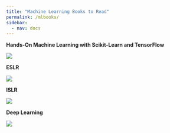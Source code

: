 ```yaml
---
title: "Machine Learning Books to Read"
permalink: /mlbooks/
sidebar:
  - nav: docs
---
```


**Hands-On Machine Learning with Scikit-Learn and TensorFlow**

![](https://encrypted-tbn1.gstatic.com/images?q=tbn:ANd9GcRHVZsHf7ZPHPZ51B8dblEMlNvq3fWCz9RdVF1I2DcOfLiUMRr)

**ESLR**

![](https://m.media-amazon.com/images/I/517TrzchOML._AC_UF1000,1000_QL80_.jpg)

**ISLR**

![](https://images.squarespace-cdn.com/content/v1/5ff2adbe3fe4fe33db902812/8b373fbe-d1b4-4351-b803-0d3cd5bba1b0/ISLP_cover.png)

**Deep Learning**

![](https://m.media-amazon.com/images/I/A10G+oKN3LL._AC_UF1000,1000_QL80_.jpg)
